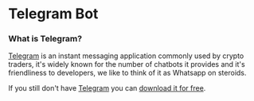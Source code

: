 # Telegram Bot

### What is Telegram?

[Telegram](http://t.me) is an instant messaging application commonly used by crypto traders, it's widely known for the number of chatbots it provides and it's friendliness to developers, we like to think of it as  Whatsapp on steroids.

If you still don't have [Telegram](http://t.me) you can [download it for free](http://t.me).


<!--![screenshot](http://blog.evanyou.me/images/vue-component.png)-->

<!--Here are some of the cool things `@aluna_social_bot` can help you out with:-->

<!--- Open Orders and managed orders on your Exchange and Margin Accounts-->
<!--- Close one or multiple Positions at the same time-->
<!--- Notification when a Position is Open or Closed-->
<!--- Help you in order to easily update Stop Loss or Take Profit values-->
<!--- Add Trailing Stops to your orders-->
<!--- Trade in group chats in order to assist and be assisted by other users-->
<!--- Work the same way on all modern Operational Systems and Devices-->
